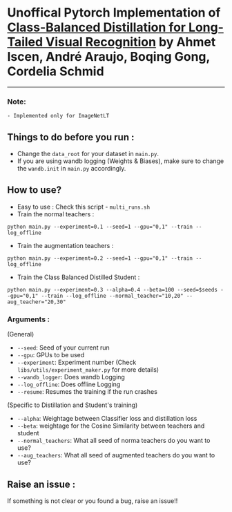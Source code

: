 # Unoffical Pytorch Implementation of [Class-Balanced Distillation for Long-Tailed Visual Recognition](https://arxiv.org/abs/2104.05279) by Ahmet Iscen, André Araujo, Boqing Gong, Cordelia Schmid
---
### Note:
    - Implemented only for ImageNetLT

## Things to do before you run :
- Change the `data_root` for your dataset in `main.py`.
- If you are using wandb logging (Weights & Biases), make sure to change the `wandb.init` in `main.py` accordingly.

## How to use?
- Easy to use : Check this script - `multi_runs.sh`
- Train the normal teachers :
```
python main.py --experiment=0.1 --seed=1 --gpu="0,1" --train --log_offline
```
- Train the augmentation teachers :
```
python main.py --experiment=0.2 --seed=1 --gpu="0,1" --train --log_offline
```
- Train the Class Balanced Distilled Student :
```
python main.py --experiment=0.3 --alpha=0.4 --beta=100 --seed=$seeds --gpu="0,1" --train --log_offline --normal_teacher="10,20" --aug_teacher="20,30"
```

### Arguments :
(General)
- `--seed`: Seed of your current run
- `--gpu`: GPUs to be used
- `--experiment`: Experiment number (Check `libs/utils/experiment_maker.py` for more details)
- `--wandb_logger`: Does wandb Logging
- `--log_offline`: Does offline Logging
- `--resume`: Resumes the training if the run crashes

(Specific to Distillation and Student's training)
- `--alpha`: Weightage between Classifier loss and distillation loss
- `--beta`: weightage for the Cosine Similarity between teachers and student
- `--normal_teachers`: What all seed of norma teachers do you want to use?
- `--aug_teachers`:  What all seed of augmented teachers do you want to use?

## Raise an issue :
If something is not clear or you found a bug, raise an issue!!
